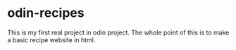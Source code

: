 # odin-recipes
This is my first real project in odin project. The whole point of this is to make a basic recipe website in html.
